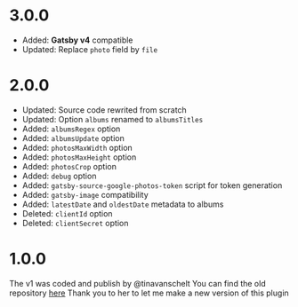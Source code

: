 # 3.0.0

-   Added: **Gatsby v4** compatible
-   Updated: Replace `photo` field by `file`

# 2.0.0

-   Updated: Source code rewrited from scratch
-   Updated: Option `albums` renamed to `albumsTitles`
-   Added: `albumsRegex` option
-   Added: `albumsUpdate` option
-   Added: `photosMaxWidth` option
-   Added: `photosMaxHeight` option
-   Added: `photosCrop` option
-   Added: `debug` option
-   Added: `gatsby-source-google-photos-token` script for token generation
-   Added: `gatsby-image` compatibility
-   Added: `latestDate` and `oldestDate` metadata to albums
-   Deleted: `clientId` option
-   Deleted: `clientSecret` option

# 1.0.0

The v1 was coded and publish by @tinavanschelt
You can find the old repository [here](https://github.com/tinavanschelt/gatsby-source-google-photos)
Thank you to her to let me make a new version of this plugin
